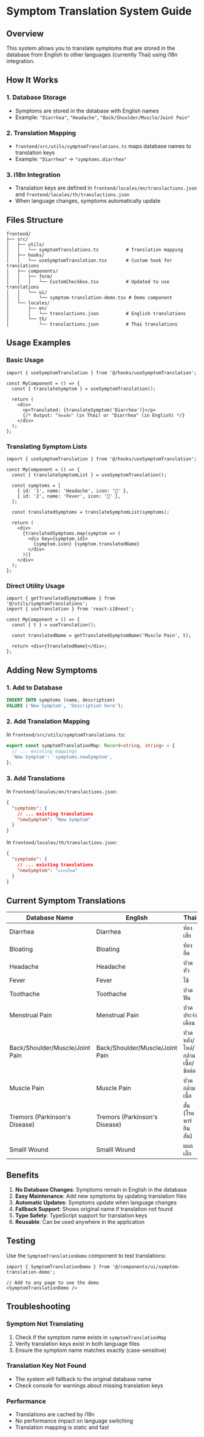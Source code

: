 # Symptom Translation System Guide

## Overview

This system allows you to translate symptoms that are stored in the database from English to other languages (currently Thai) using i18n integration.

## How It Works

### 1. Database Storage
- Symptoms are stored in the database with English names
- Example: `"Diarrhea"`, `"Headache"`, `"Back/Shoulder/Muscle/Joint Pain"`

### 2. Translation Mapping
- `frontend/src/utils/symptomTranslations.ts` maps database names to translation keys
- Example: `"Diarrhea"` → `"symptoms.diarrhea"`

### 3. i18n Integration
- Translation keys are defined in `frontend/locales/en/translactions.json` and `frontend/locales/th/translactions.json`
- When language changes, symptoms automatically update

## Files Structure

```
frontend/
├── src/
│   ├── utils/
│   │   └── symptomTranslations.ts          # Translation mapping
│   ├── hooks/
│   │   └── useSymptomTranslation.tsx       # Custom hook for translations
│   ├── components/
│   │   ├── form/
│   │   │   └── CustomCheckbox.tsx          # Updated to use translations
│   │   └── ui/
│   │       └── symptom-translation-demo.tsx # Demo component
│   └── locales/
│       ├── en/
│       │   └── translactions.json          # English translations
│       └── th/
│           └── translactions.json          # Thai translations
```

## Usage Examples

### Basic Usage

```tsx
import { useSymptomTranslation } from '@/hooks/useSymptomTranslation';

const MyComponent = () => {
  const { translateSymptom } = useSymptomTranslation();
  
  return (
    <div>
      <p>Translated: {translateSymptom('Diarrhea')}</p>
      {/* Output: "ท้องเสีย" (in Thai) or "Diarrhea" (in English) */}
    </div>
  );
};
```

### Translating Symptom Lists

```tsx
import { useSymptomTranslation } from '@/hooks/useSymptomTranslation';

const MyComponent = () => {
  const { translateSymptomList } = useSymptomTranslation();
  
  const symptoms = [
    { id: '1', name: 'Headache', icon: '🤕' },
    { id: '2', name: 'Fever', icon: '🤒' },
  ];
  
  const translatedSymptoms = translateSymptomList(symptoms);
  
  return (
    <div>
      {translatedSymptoms.map(symptom => (
        <div key={symptom.id}>
          {symptom.icon} {symptom.translatedName}
        </div>
      ))}
    </div>
  );
};
```

### Direct Utility Usage

```tsx
import { getTranslatedSymptomName } from '@/utils/symptomTranslations';
import { useTranslation } from 'react-i18next';

const MyComponent = () => {
  const { t } = useTranslation();
  
  const translatedName = getTranslatedSymptomName('Muscle Pain', t);
  
  return <div>{translatedName}</div>;
};
```

## Adding New Symptoms

### 1. Add to Database
```sql
INSERT INTO symptoms (name, description) 
VALUES ('New Symptom', 'Description here');
```

### 2. Add Translation Mapping
In `frontend/src/utils/symptomTranslations.ts`:
```typescript
export const symptomTranslationMap: Record<string, string> = {
  // ... existing mappings
  'New Symptom': 'symptoms.newSymptom',
};
```

### 3. Add Translations
In `frontend/locales/en/translactions.json`:
```json
{
  "symptoms": {
    // ... existing translations
    "newSymptom": "New Symptom"
  }
}
```

In `frontend/locales/th/translactions.json`:
```json
{
  "symptoms": {
    // ... existing translations
    "newSymptom": "อาการใหม่"
  }
}
```

## Current Symptom Translations

| Database Name | English | Thai |
|---------------|---------|------|
| Diarrhea | Diarrhea | ท้องเสีย |
| Bloating | Bloating | ท้องอืด |
| Headache | Headache | ปวดหัว |
| Fever | Fever | ไข้ |
| Toothache | Toothache | ปวดฟัน |
| Menstrual Pain | Menstrual Pain | ปวดประจำเดือน |
| Back/Shoulder/Muscle/Joint Pain | Back/Shoulder/Muscle/Joint Pain | ปวดหลัง/ไหล่/กล้ามเนื้อ/ข้อต่อ |
| Muscle Pain | Muscle Pain | ปวดกล้ามเนื้อ |
| Tremors (Parkinson's Disease) | Tremors (Parkinson's Disease) | สั่น (โรคพาร์กินสัน) |
| Smalll Wound | Smalll Wound | แผลเล็ก

## Benefits

1. **No Database Changes**: Symptoms remain in English in the database
2. **Easy Maintenance**: Add new symptoms by updating translation files
3. **Automatic Updates**: Symptoms update when language changes
4. **Fallback Support**: Shows original name if translation not found
5. **Type Safety**: TypeScript support for translation keys
6. **Reusable**: Can be used anywhere in the application

## Testing

Use the `SymptomTranslationDemo` component to test translations:

```tsx
import { SymptomTranslationDemo } from '@/components/ui/symptom-translation-demo';

// Add to any page to see the demo
<SymptomTranslationDemo />
```

## Troubleshooting

### Symptom Not Translating
1. Check if the symptom name exists in `symptomTranslationMap`
2. Verify translation keys exist in both language files
3. Ensure the symptom name matches exactly (case-sensitive)

### Translation Key Not Found
- The system will fallback to the original database name
- Check console for warnings about missing translation keys

### Performance
- Translations are cached by i18n
- No performance impact on language switching
- Translation mapping is static and fast 